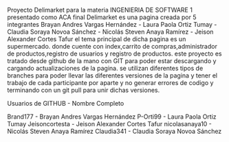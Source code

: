 Proyecto Delimarket para la materia INGENIERIA DE SOFTWARE 1 presentado como ACA final 
Delimarket es una pagina creada por 5 integrantes Brayan Andres Vargas Hernández - Laura Paola Ortiz Tumay - Claudia Soraya Novoa Sánchez - Nicolás Steven Anaya Ramírez - Jeison Alexander Cortes Tafur
el tema principal de dicha pagina es un supermercado. donde cuente con index,carrito de compras,administrador de productos,registro de usuarios y registro de productos. 
este proyecto es tratado desde github de la mano con GIT para poder estar descargando y cargando actualizaciones de la pagina.
se utilizan diferentes tipos de branches para poder llevar las diferentes versiones de la pagina y tener el trabajo de cada participante por aparte y no generar errores de codigo y terminando con un git pull para unir dichas versiones.


Usuarios de GITHUB   -    Nombre Completo

Brand177             -    Brayan Andres Vargas Hernández
P-Orti99             -    Laura Paola Ortiz Tumay
Jeisoncortesta       -    Jeison Alexander Cortes Tafur
nicolasanaya10       -    Nicolás Steven Anaya Ramírez
Claudia341           -    Claudia Soraya Novoa Sánchez
